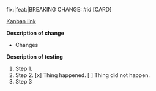 fix:|feat:|BREAKING CHANGE: #id [CARD]

[Kanban link](https://chartiq.kanbanize.com/ctrl_board/18/cards/CARD/details)

**Description of change**
* Changes

**Description of testing**
1. Step 1.
2. Step 2.
[x] Thing happened.
[ ] Thing did not happen.
3. Step 3